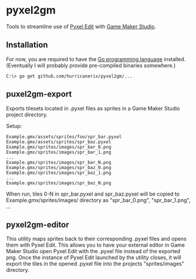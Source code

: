 pyxel2gm
========

Tools to streamline use of [Pyxel Edit](http://pyxeledit.com/) with [Game Maker Studio](http://www.yoyogames.com/gamemaker).

Installation
------------

For now, you are required to have the [Go programming language](https://golang.org/) installed.
(Eventually I will probably provide pre-compiled binaries somewhere.)

```
C:\> go get github.com/hurricanerix/pyxel2gm/...
```

puxel2gm-export
---------------

Exports tilesets located in .pyxel files as sprites in a Game Maker Studio
project directory.

Setup:
```
Example.gmx/assets/sprites/foo/spr_bar.pyxel
Example.gmx/assets/sprites/spr_baz.pyxel
Example.gmx/sprites/images/spr_bar_0.png
Example.gmx/sprites/images/spr_bar_1.png
...
Example.gmx/sprites/images/spr_bar_N.png
Example.gmx/sprites/images/spr_baz_0.png
Example.gmx/sprites/images/spr_baz_1.png
...
Example.gmx/sprites/images/spr_baz_N.png
```
When run, tiles 0-N in spr_bar.pyxel and spr_baz.pyxel will be copied to Example.gmx/sprites/images/ directory as "spr_bar_0.png", "spr_bar_1.png", ...


pyxel2gm-editor
----------------

This utility maps sprites back to their corresponding .pyxel files and opens
them with Pyxel Edit.  This allows you to have your external editor in Game
Maker Studio open Pyxel Edit with the .pyxel file instead of the exported png.
Once the instance of Pyxel Edit launched by the utility closes, it will export
the tiles in the opened .pyxel file into the projects "sprites/images" directory.

